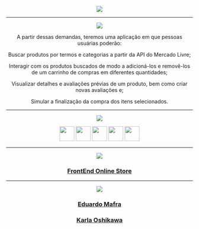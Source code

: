 <div align="center">

<img src="https://img.shields.io/static/v1?label=Projeto&message=FrontEnd Online Store&color=orange&style=for-the-badge&logo=github"/>

---   

<img src="https://img.shields.io/static/v1?label=Objetivo&message=Contexto&color=blue&style=for-the-badge&logo=github"/>
<p></p>

A partir dessas demandas, teremos uma aplicação em que pessoas usuárias poderão:

Buscar produtos por termos e categorias a partir da API do Mercado Livre;

Interagir com os produtos buscados de modo a adicioná-los e removê-los de um carrinho de compras em diferentes quantidades;

Visualizar detalhes e avaliações prévias de um produto, bem como criar novas avaliações e;

Simular a finalização da compra dos itens selecionados.

---   
<div align="center">
<img src="https://img.shields.io/static/v1?label=Habilidades Aprendidas&message=Ferramentas e Tecnologias&color=red&style=for-the-badge&logo=github"/>
<p></p>
<img src="https://cdn.jsdelivr.net/gh/devicons/devicon/icons/html5/html5-original.svg" width="40" height="40"/> <img 
src="https://cdn.jsdelivr.net/gh/devicons/devicon/icons/css3/css3-original.svg" width="40" height="40"/> <img 
src="https://cdn.jsdelivr.net/gh/devicons/devicon/icons/javascript/javascript-original.svg" width="40" height="40"/> <img 
src="https://cdn.jsdelivr.net/gh/devicons/devicon/icons/react/react-original-wordmark.svg" width="40" height="40"/> <img 
src="https://cdn.jsdelivr.net/gh/devicons/devicon/icons/trello/trello-plain.svg" width="40" height="40"/>
</div>

---   

<img src="https://img.shields.io/static/v1?label=Link&message=FrontEnd Online Store&color=green&style=for-the-badge&logo=github"/>

### <b> <a href="https://renanbfreitas.github.io/projeto-frondend-online-store/">FrontEnd Online Store</a> </b> <br>

---   

<img src="https://img.shields.io/static/v1?label=Equipe&message=Colaboradores&color=brown&style=for-the-badge&logo=github"/>

### <b> <a href="https://github.com/eddmafra">Eduardo Mafra</a> </b> <br>

### <b> <a href="https://github.com/karlaoshikawa">Karla Oshikawa</a> </b> <br>

</p>


</div>

<div align="center">
